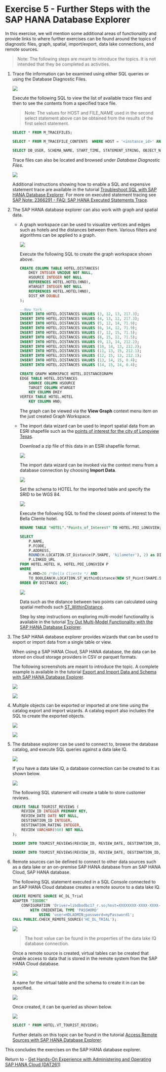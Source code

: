 # Exercise 5 - Further Steps with the SAP HANA Database Explorer

In this exercise, we will mention some additional areas of functionality and provide links to where further exercises can be found around the topics of diagnostic files, graph, spatial, import/export, data lake connections, and remote sources.

> Note: The following steps are meant to introduce the topics.  It is not intended that they be completed as activities.

1. Trace file information can be examined using either SQL queries or using the Database Diagnostic Files.  

    ![](images/TraceFilesWthSQL.png)

    Execute the following SQL to view the list of available trace files and then to see the contents from a specified trace file.

    > Note: The values for HOST and FILE_NAME used in the second select statement above can be obtained from the results of the first select statement.

    ```SQL
    SELECT * FROM M_TRACEFILES;

    SELECT * FROM M_TRACEFILE_CONTENTS  WHERE HOST = '<instance_id>' AND FILE_NAME='<traceFileName>.trc';

    SELECT DB_USER, SCHEMA_NAME, START_TIME, STATEMENT_STRING, OBJECT_NAME FROM M_EXECUTED_STATEMENTS;
    ```

    Trace files can also be located and browsed under *Database Diagnostic Files*.

    ![](images/ExecutedStatementsTrace.png) 

    Additional instructions showing how to enable a SQL and expensive statement trace are available in the tutorial [Troubleshoot SQL with SAP HANA Database Explorer](https://developers.sap.com/tutorials/hana-dbx-multi-model.html).  For more on executed statement tracing see [SAP Note: 2366291 - FAQ: SAP HANA Executed Statements Trace](https://launchpad.support.sap.com/#/notes/2366291).

2. The SAP HANA database explorer can also work with graph and spatial data.  

    * A graph workspace can be used to visualize vertices and edges such as hotels and the distances between them.  Various filters and algorithms can be applied to a graph.

        ![](images/Graph.png)
    
        Execute the following SQL to create the graph workspace shown above.

        ```SQL
        CREATE COLUMN TABLE HOTEL.DISTANCES(
            DKEY INTEGER UNIQUE NOT NULL,
            HSOURCE INTEGER NOT NULL
            REFERENCES HOTEL.HOTEL(HNO),
            HTARGET INTEGER NOT NULL
            REFERENCES HOTEL.HOTEL(HNO),
            DIST_KM DOUBLE
        );

        --New York
        INSERT INTO HOTEL.DISTANCES VALUES (3, 12, 13, 217.3);
        INSERT INTO HOTEL.DISTANCES VALUES (4, 13, 12, 217.3);
        INSERT INTO HOTEL.DISTANCES VALUES (5, 12, 14, 71.9);
        INSERT INTO HOTEL.DISTANCES VALUES (6, 14, 12, 71.9);
        INSERT INTO HOTEL.DISTANCES VALUES (7, 12, 15, 71.5);
        INSERT INTO HOTEL.DISTANCES VALUES (8, 15, 12, 71.5);
        INSERT INTO HOTEL.DISTANCES VALUES (9, 13, 14, 212.2);
        INSERT INTO HOTEL.DISTANCES VALUES (10, 14, 13, 212.2);
        INSERT INTO HOTEL.DISTANCES VALUES (11, 13, 15, 212.1);
        INSERT INTO HOTEL.DISTANCES VALUES (12, 15, 13, 212.1);
        INSERT INTO HOTEL.DISTANCES VALUES (13, 14, 15, 0.4);
        INSERT INTO HOTEL.DISTANCES VALUES (14, 15, 14, 0.4);

        CREATE GRAPH WORKSPACE HOTEL.DISTANCEGRAPH
        EDGE TABLE HOTEL.DISTANCES
            SOURCE COLUMN HSOURCE
            TARGET COLUMN HTARGET
            KEY COLUMN DKEY
        VERTEX TABLE HOTEL.HOTEL
            KEY COLUMN HNO;
        ```

        The graph can be viewed via the **View Graph** context menu item on the just created Graph Workspace.

    * The import data wizard can be used to import spatial data from an ESRI shapefile such as the [points of interest for the city of Longview Texas](https://hub.arcgis.com/datasets/longviewtexas::points-of-interest/explore?location=32.489161%2C-94.771600%2C12.10).  
    
        Download a zip file of this data in an ESRI shapefile format.

        ![](images/DownloadShapefile.png)

        The import data wizard can be invoked via the context menu from a database connection by choosing **Import Data**. 

        ![](images/ImportESRIShapefile.png)

        Set the schema to HOTEL for the imported table and specify the SRID to be WGS 84.

        ![](images/ImportESRIShapefile2.png)

        Execute the following SQL to find the closest points of interest to the Bella Cliente hotel.

        ```SQL
        RENAME TABLE "HOTEL"."Points_of_Interest" TO HOTEL.POI_LONGVIEW;

        SELECT
            P.NAME,
            P.FCODE,
            P.ADDRESS,
            ROUND(H.LOCATION.ST_Distance(P.SHAPE, 'kilometer'), 2) as DISTANCE,
            P.LINKED_URL
        FROM HOTEL.HOTEL H, HOTEL.POI_LONGVIEW P
        WHERE
            H.HNO=26 /*Bella Cliente */ AND
            TO_BOOLEAN(H.LOCATION.ST_WithinDistance(NEW ST_Point(SHAPE.ST_AsWKT(), 4326), 3, 'kilometer')) = TRUE
        ORDER BY DISTANCE ASC;
        ```

        ![](images/Spatial.png) 

        Data such as the distance between two points can calculated using spatial methods such [ST_WithinDistance](https://help.sap.com/viewer/bc9e455fe75541b8a248b4c09b086cf5/latest/en-US/7a1cc028787c1014b4afe2c72ff94316.html).

        Step by step instructions on exploring multi-model functionality is available in the tutorial [Try Out Multi-Model Functionality with the SAP HANA Database Explorer](https://developers.sap.com/tutorials/hana-dbx-multi-model.html).

3. The SAP HANA database explorer provides wizards that can be used to export or import data from a single table or view.  

    When using a SAP HANA Cloud, SAP HANA database, the data can be stored on cloud storage providers in CSV or parquet formats.  

    The following screenshots are meant to introduce the topic.  A complete example is available in the tutorial [Export and Import Data and Schema with SAP HANA Database Explorer](https://developers.sap.com/tutorials/hana-dbx-export-import.html).

    ![](images/ExportData.png)

    ![](images/ExportDataWizard.png)

4. Multiple objects can be exported or imported at one time using the catalog export and import wizards.  A catalog export also includes the SQL to create the exported objects.

    ![](images/ExportDataCatalog.png)

    ![](images/ExportDataCatalogWizard.png)
    
5. The database explorer can be used to connect to, browse the database catalog, and execute SQL queries against a data lake IQ.  

    ![](images/DataLake.png)

    If you have a data lake IQ, a database connection can be created to it as shown below.

    ![](images/OpenDataLakeInDBX.png)

    The following SQL statement will create a table to store customer reviews. 

    ```SQL
    CREATE TABLE TOURIST_REVIEWS (
        REVIEW_ID INTEGER PRIMARY KEY,
        REVIEW_DATE DATE NOT NULL,
        DESTINATION_ID INTEGER,
        DESTINATION_RATING INTEGER,
        REVIEW VARCHAR(500) NOT NULL
    );

    INSERT INTO TOURIST_REVIEWS(REVIEW_ID, REVIEW_DATE, DESTINATION_ID, DESTINATION_RATING, REVIEW) VALUES(1, '2019-03-15', 1, 5, 'We had a great day swimming at the beach and exploring the beach front shops.  We will for sure be back next summer.');

    INSERT INTO TOURIST_REVIEWS(REVIEW_ID, REVIEW_DATE, DESTINATION_ID, DESTINATION_RATING, REVIEW) VALUES(2, '2019-02-02', 1, 4, 'We had an enjoyable meal.  The service and food was outstanding.  Would have liked to have slightly larger portions');
    ```

6. Remote sources can be defined to connect to other data sources such as a data lake or an on-premise SAP HANA database from an SAP HANA Cloud, SAP HANA database.  

    The following SQL statement executed in a SQL Console connected to an SAP HANA Cloud database creates a remote source to a data lake IQ.

    ```SQL
    CREATE REMOTE SOURCE HC_DL_Trial
	ADAPTER "IQODBC"
		CONFIGURATION 'Driver=libdbodbc17_r.so;host=XXXXXXXX-XXXX-XXXX-XXXX-XXXXXXXXXXXX.iq.hdl.trial-XXXX.hanacloud.ondemand.com:443;ENC=TLS(tls_type=rsa;direct=yes)'
			WITH CREDENTIAL TYPE 'PASSWORD'
				USING 'user=HDLADMIN;password=myPassword1';
    CALL PUBLIC.CHECK_REMOTE_SOURCE('HC_DL_TRIAL');
    ```

    ![](images/CreateRemoteSource.png)

    >The host value can be found in the properties of the data lake IQ database connection.

    Once a remote source is created, virtual tables can be created that enable access to data that is stored in the remote system from the SAP HANA Cloud database.

    ![](images/CreateVirtualObjects.png)

    A name for the virtual table and the schema to create it in can be specified.

    ![](images/CreateVirtualTable.png)

    Once created, it can be queried as shown below.

    ![](images/AccessVirtualTable.png)

    ```SQL
    SELECT * FROM HOTEL.VT_TOURIST_REVIEWS;
    ```

    Further details on this topic can be found in the tutorial [Access Remote Sources with SAP HANA Database Explorer](https://developers.sap.com/tutorials/hana-dbx-remote-sources.html).

This concludes the exercises on the SAP HANA database explorer.

Return to - [Get Hands-On Experience with Administering and Operating SAP HANA Cloud [DAT261]](../../../README.md)
